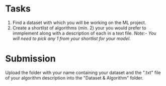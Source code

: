 # Tasks
1. Find a dataset with which you will be working on the ML project.
2. Create a shortlist of algorithms (min. 2) your you would prefer to immplement along with a description of each in a text file.
   *Note:- You will need to pick any 1 from your shortlist for your model.*

# Submission
Upload the folder with your name containing your dataset and the ".txt" file of your algorithm description into the "Dataset & Algorithm" folder.
